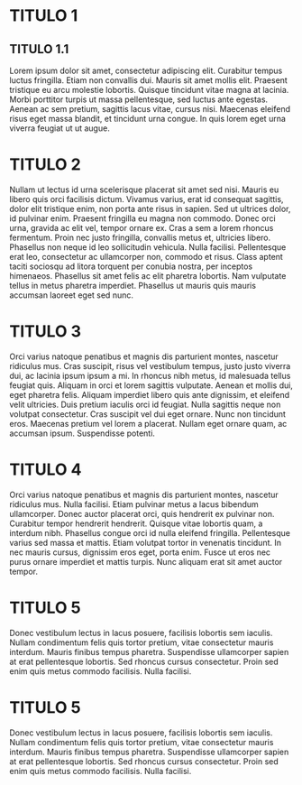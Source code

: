 TITULO 1
========

TITULO 1.1
----------

Lorem ipsum dolor sit amet, consectetur adipiscing elit. Curabitur tempus luctus fringilla. Etiam non convallis dui. Mauris sit amet mollis elit. Praesent tristique eu arcu molestie lobortis. Quisque tincidunt vitae magna at lacinia. Morbi porttitor turpis ut massa pellentesque, sed luctus ante egestas. Aenean ac sem pretium, sagittis lacus vitae, cursus nisi. Maecenas eleifend risus eget massa blandit, et tincidunt urna congue. In quis lorem eget urna viverra feugiat ut ut augue.

TITULO 2
========

Nullam ut lectus id urna scelerisque placerat sit amet sed nisi. Mauris eu libero quis orci facilisis dictum. Vivamus varius, erat id consequat sagittis, dolor elit tristique enim, non porta ante risus in sapien. Sed ut ultrices dolor, id pulvinar enim. Praesent fringilla eu magna non commodo. Donec orci urna, gravida ac elit vel, tempor ornare ex. Cras a sem a lorem rhoncus fermentum. Proin nec justo fringilla, convallis metus et, ultricies libero. Phasellus non neque id leo sollicitudin vehicula. Nulla facilisi. Pellentesque erat leo, consectetur ac ullamcorper non, commodo et risus. Class aptent taciti sociosqu ad litora torquent per conubia nostra, per inceptos himenaeos. Phasellus sit amet felis ac elit pharetra lobortis. Nam vulputate tellus in metus pharetra imperdiet. Phasellus ut mauris quis mauris accumsan laoreet eget sed nunc.

TITULO 3
========

Orci varius natoque penatibus et magnis dis parturient montes, nascetur ridiculus mus. Cras suscipit, risus vel vestibulum tempus, justo justo viverra dui, ac lacinia ipsum ipsum a mi. In rhoncus nibh metus, id malesuada tellus feugiat quis. Aliquam in orci et lorem sagittis vulputate. Aenean et mollis dui, eget pharetra felis. Aliquam imperdiet libero quis ante dignissim, et eleifend velit ultricies. Duis pretium iaculis orci id feugiat. Nulla sagittis neque non volutpat consectetur. Cras suscipit vel dui eget ornare. Nunc non tincidunt eros. Maecenas pretium vel lorem a placerat. Nullam eget ornare quam, ac accumsan ipsum. Suspendisse potenti.

TITULO 4
========

Orci varius natoque penatibus et magnis dis parturient montes, nascetur ridiculus mus. Nulla facilisi. Etiam pulvinar metus a lacus bibendum ullamcorper. Donec auctor placerat orci, quis hendrerit ex pulvinar non. Curabitur tempor hendrerit hendrerit. Quisque vitae lobortis quam, a interdum nibh. Phasellus congue orci id nulla eleifend fringilla. Pellentesque varius sed massa et mattis. Etiam volutpat tortor in venenatis tincidunt. In nec mauris cursus, dignissim eros eget, porta enim. Fusce ut eros nec purus ornare imperdiet et mattis turpis. Nunc aliquam erat sit amet auctor tempor.

TITULO 5
========

Donec vestibulum lectus in lacus posuere, facilisis lobortis sem iaculis. Nullam condimentum felis quis tortor pretium, vitae consectetur mauris interdum. Mauris finibus tempus pharetra. Suspendisse ullamcorper sapien at erat pellentesque lobortis. Sed rhoncus cursus consectetur. Proin sed enim quis metus commodo facilisis. Nulla facilisi.

TITULO 5
========

Donec vestibulum lectus in lacus posuere, facilisis lobortis sem iaculis. Nullam condimentum felis quis tortor pretium, vitae consectetur mauris interdum. Mauris finibus tempus pharetra. Suspendisse ullamcorper sapien at erat pellentesque lobortis. Sed rhoncus cursus consectetur. Proin sed enim quis metus commodo facilisis. Nulla facilisi.
